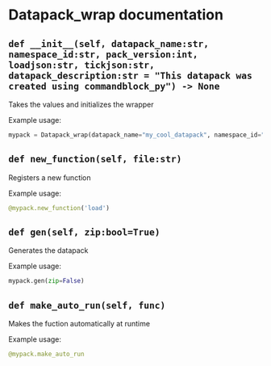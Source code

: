 # Datapack_wrap documentation

## `def __init__(self, datapack_name:str, namespace_id:str, pack_version:int, loadjson:str, tickjson:str, datapack_description:str = "This datapack was created using commandblock_py") -> None`
Takes the values and initializes the wrapper

Example usage:
```py
mypack = Datapack_wrap(datapack_name="my_cool_datapack", namespace_id="dp", pack_version=7, datapack_description="My brand new datapack", loadjson="load", tickjson="tock")
```

## `def new_function(self, file:str)`
Registers a new function

Example usage:
```py
@mypack.new_function('load')
```

## `def gen(self, zip:bool=True)`
Generates the datapack

Example usage:
```py
mypack.gen(zip=False)
```

## `def make_auto_run(self, func)`
Makes the fuction automatically at runtime

Example usage:
```py
@mypack.make_auto_run
```
